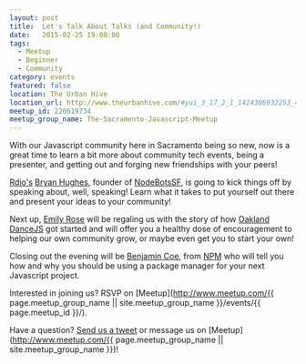 ```yaml
---
layout: post
title:  Let's Talk About Talks (and Community!)
date:   2015-02-25 19:00:00
tags:
  - Meetup
  - Beginner
  - Community
category: events
featured: false
location: The Urban Hive
location_url: http://www.theurbanhive.com/#yui_3_17_2_1_1424386932253_440
meetup_id: 220619734
meetup_group_name: The-Sacramento-Javascript-Meetup
---
```


With our Javascript community here in Sacramento being so new, now is a great
time to learn a bit more about community tech events, being a presenter, and
getting out and forging new friendships with your peers!

<!-- more -->

[Rdio's](http://www.rdio.com) [Bryan Hughes](https://twitter.com/nebrius),
founder of [NodeBotsSF](https://twitter.com/nodebotssf), is going to kick
things off by speaking about, well, speaking! Learn what it takes to put
yourself out there and present your ideas to your community!

Next up, [Emily Rose](https://twitter.com/nexxylove) will be regaling us with
the story of how [Oakland DanceJS](https://twitter.com/oaklanddancejs) got
started and will offer you a healthy dose of encouragement to helping our own
community grow, or maybe even get you to start your own!

Closing out the evening will be [Benjamin Coe](https://twitter.com/benjamincoe),
from [NPM](https://twitter.com/npmjs) who will tell you how and why you should
be using a package manager for your next Javascript project.

Interested in joining us? RSVP on
[Meetup](http://www.meetup.com/{{ page.meetup_group_name || site.meetup_group_name }}/events/{{ page.meetup_id }}/).

Have a question? [Send us a tweet](https://twitter.com/sac_js) or message us
on [Meetup](http://www.meetup.com/{{ page.meetup_group_name || site.meetup_group_name }})!
